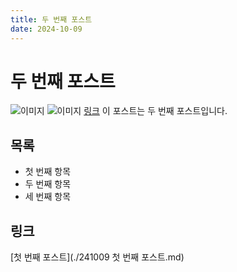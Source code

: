 ```yaml
---
title: 두 번째 포스트
date: 2024-10-09
---
```


# 두 번째 포스트

![이미지](./assets/images/milin-john-gAWjq2MSvJ8-unsplash.jpg)
![이미지](./assets/images/leo/leo_visions-DK0JMbjUjuI-unsplash.jpg)
[링크](./assets/docs/[붙임3]+특수교육+교육과정+일부+개정(안).hwp)
이 포스트는 두 번째 포스트입니다.


## 목록

- 첫 번째 항목
- 두 번째 항목
- 세 번째 항목

## 링크

[첫 번째 포스트](./241009 첫 번째 포스트.md)